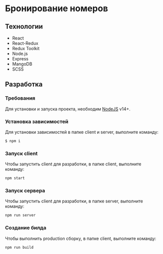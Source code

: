 # Бронирование номеров

## Технологии

- React
- React-Redux
- Redux Toolkit
- Node.js
- Express
- MangoDB
- SCSS

## Разработка

### Требования

Для установки и запуска проекта, необходим [NodeJS](https://nodejs.org/) v14+.

### Установка зависимостей

Для установки зависимостей в папке client и server, выполните команду:

```sh
$ npm i
```

### Запуск client

Чтобы запустить client для разработки, в папке client, выполните команду:

```sh
npm start
```

### Запуск сервера

Чтобы запустить client для разработки, в папке server, выполните команду:

```sh
npm run server
```

### Создание билда

Чтобы выполнить production сборку, в папке client, выполните команду:

```sh
npm run build
```
